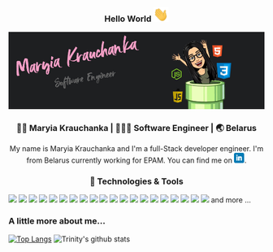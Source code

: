 <div align="center">
  <h3> Hello World <img src="https://raw.githubusercontent.com/mariakravchenko/mariakravchenko/master/wave.gif" width="30px"></h1>
</div>
<img src="https://raw.githubusercontent.com/mariakravchenko/mariakravchenko/master/header.jpg">
<div align="center">
  <h3> 👩🏻 Maryia Krauchanka | 👩🏻‍💻 Software Engineer | 🌏 Belarus </h3>
</div>
<div align="center">
  My name is Maryia Krauchanka and I'm a full-Stack developer engineer. I'm from Belarus currently working for EPAM. You can find me on <a href="https://www.linkedin.com/in/maryia-krauchanka-dev/" target="_blank"> <img src="https://raw.githubusercontent.com/mariakravchenko/mariakravchenko/master/linkedin.png" width="20px"></a>.
</div>

<div align="center">
  <h3> 🔧 Technologies & Tools </h3>
</div>

![](https://img.shields.io/badge/OS-Linux-informational?style=flat&logo=linux&logoColor=2bbc8a&color=f59fc6)
![](https://img.shields.io/badge/OS-Windows-informational?style=flat&logo=windows&logoColor=2bbc8a&color=f59fc6)
![](https://img.shields.io/badge/Editor-VSC-informational?style=flat&logo=visual-studio-code&logoColor=2bbc8a&color=f59fc6)
![](https://img.shields.io/badge/Code-JavaScript-informational?style=flat&logo=javascript&logoColor=2bbc8a&color=f59fc6)
![](https://img.shields.io/badge/Code-Angular-informational?style=flat&logo=angular&logoColor=2bbc8a&color=f59fc6)
![](https://img.shields.io/badge/Code-Angular.js-informational?style=flat&logo=angularjs&logoColor=2bbc8a&color=f59fc6)
![](https://img.shields.io/badge/Code-React-informational?style=flat&logo=react&logoColor=2bbc8a&color=f59fc6)
![](https://img.shields.io/badge/Code-Redux-informational?style=flat&logo=redux&logoColor=2bbc8a&color=f59fc6)
![](https://img.shields.io/badge/Code-css-informational?style=flat&logo=css&logoColor=white&color=f59fc6)
![](https://img.shields.io/badge/Code-html5-informational?style=flat&logo=html5&logoColor=2bbc8a&color=f59fc6)
![](https://img.shields.io/badge/Code-Node.js-informational?style=flat&logo=node.js&logoColor=2bbc8a&color=f59fc6)
![](https://img.shields.io/badge/Shell-Bash-informational?style=flat&logo=gnu-bash&logoColor=2bbc8a&color=f59fc6)
![](https://img.shields.io/badge/Tools-Yarn-informational?style=flat&logo=yarn&logoColor=2bbc8a&color=f59fc6)
![](https://img.shields.io/badge/Tools-npm-informational?style=flat&logo=npm&logoColor=2bbc8a&color=f59fc6)
![](https://img.shields.io/badge/Tools-Babel-informational?style=flat&logo=babel&logoColor=2bbc8a&color=f59fc6)
![](https://img.shields.io/badge/Tools-Sass-informational?style=flat&logo=sass&logoColor=2bbc8a&color=f59fc6)
![](https://img.shields.io/badge/Tools-PostgreSQL-informational?style=flat&logo=postgresql&logoColor=2bbc8a&color=f59fc6)
![](https://img.shields.io/badge/Tools-MySQL-informational?style=flat&logo=mysql&logoColor=2bbc8a&color=f59fc6)
![](https://img.shields.io/badge/Tools-MongoDB-informational?style=flat&logo=mongodb&logoColor=2bbc8a&color=f59fc6)
![](https://img.shields.io/badge/Tools-Docker-informational?style=flat&logo=docker&logoColor=2bbc8a&color=f59fc6) and more ...


<h3> A little more about me... </h3>






[![Top Langs](https://github-readme-stats.vercel.app/api/top-langs/?username=mariakravchenko&layout=compact)](https://github.com/anuraghazra/github-readme-stats)
![Trinity's github stats](https://github-readme-stats.vercel.app/api/?username=mariakravchenko&show_icons=true&title_color=1F75C8&icon_color=2AA410&text_color=043667&bg_color=ffffff&count_private=true) 


